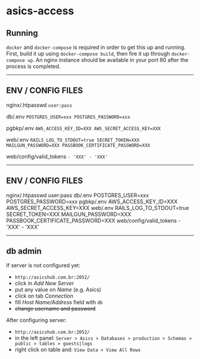 # asics-access

## Running
`docker` and `docker-compose` is required in order to get this up and running. First, build it up using `docker-compose build`, then fire it up through `docker-compose up`. An nginx instance should be available in your port 80 after the process is completed.

***

## ENV / CONFIG FILES
nginx/.htpasswd
	`user:pass`

db/.env
	`POSTGRES_USER=xxx
	POSTGRES_PASSWORD=xxx`

pgbkp/.env
	`AWS_ACCESS_KEY_ID=XXX
	AWS_SECRET_ACCESS_KEY=XXX`

web/.env
	`RAILS_LOG_TO_STDOUT=true
	SECRET_TOKEN=XXX
	MAILGUN_PASSWORD=XXX
	PASSBOOK_CERTIFICATE_PASSWORD=XXX`
	
web/config/valid_tokens
	`- 'XXX'
	- 'XXX'`

***

## ENV / CONFIG FILES
nginx/.htpasswd
	user:pass
db/.env
	POSTGRES_USER=xxx
	POSTGRES_PASSWORD=xxx
pgbkp/.env
	AWS_ACCESS_KEY_ID=XXX
	AWS_SECRET_ACCESS_KEY=XXX
web/.env
	RAILS_LOG_TO_STDOUT=true
	SECRET_TOKEN=XXX
	MAILGUN_PASSWORD=XXX
	PASSBOOK_CERTIFICATE_PASSWORD=XXX
web/config/valid_tokens
	- 'XXX'
	- 'XXX'

***

## db admin

If server is not configured yet:
- `http://asicshub.com.br:2052/`
- click in *Add New Server*
- put any value on *Name* (e.g. Asics)
- click on tab *Connection*
- fill *Host Name/Address* field with `db`
- ~~change username and password~~

After configuring server:
- `http://asicshub.com.br:2052/`
- in the left panel: `Server > Asics > Databases > production > Schemas > public > tables > guests|logs`
- right click on table and: `View Data > View All Rows`
